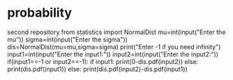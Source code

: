 # probability
second repository
from statistics import NormalDist
mu=int(input("Enter the mu"))
sigma=int(input("Enter the sigma"))
dis=NormalDist(mu=mu,sigma=sigma)
print("Enter -1 if you need infinity")
input1=int(input("Enter the input1:"))
input2=int(input("Enter the input2:"))
if(input1==-1 or input2==-1):
    if input1:
        print(0-dis.pdf(input2))
    else:
            print(dis.pdf(input1))
else:
     print(dis.pdf(input2)-dis.pdf(input1))
